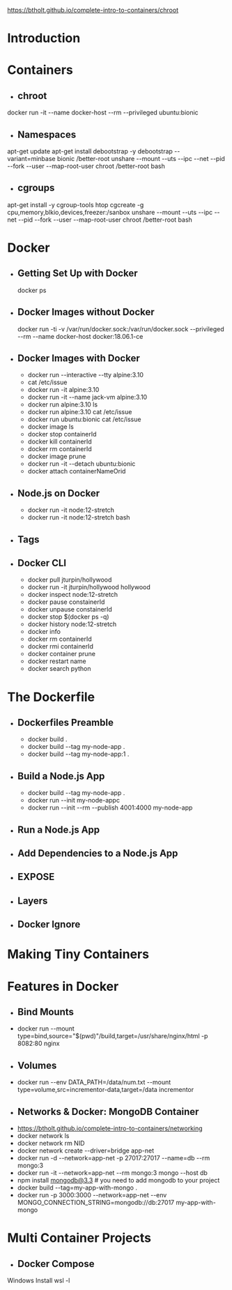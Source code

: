 https://btholt.github.io/complete-intro-to-containers/chroot
# Introduction
# Containers
* ## chroot
docker run -it --name docker-host --rm --privileged ubuntu:bionic
* ## Namespaces
apt-get update
apt-get install debootstrap -y
debootstrap --variant=minbase bionic /better-root
unshare --mount --uts --ipc --net --pid --fork --user --map-root-user chroot /better-root bash
* ## cgroups
apt-get install -y cgroup-tools htop
cgcreate -g cpu,memory,blkio,devices,freezer:/sanbox
unshare --mount --uts --ipc --net --pid --fork --user --map-root-user chroot /better-root bash

# Docker
* ## Getting Set Up with Docker
   docker ps
* ## Docker Images without Docker
   docker run -ti -v /var/run/docker.sock:/var/run/docker.sock --privileged --rm --name docker-host docker:18.06.1-ce
* ## Docker Images with Docker
    * docker run --interactive --tty alpine:3.10
    * cat /etc/issue
    * docker run -it alpine:3.10
    * docker run -it --name jack-vm alpine:3.10
    * docker run alpine:3.10 ls
    * docker run alpine:3.10 cat /etc/issue
    * docker run ubuntu:bionic cat /etc/issue
    * docker image ls
    * docker stop containerId
    * docker kill containerId
    * docker rm containerId
    * docker image prune 
    * docker run -it --detach ubuntu:bionic
    * docker attach containerNameOrid
* ## Node.js on Docker
    * docker run -it node:12-stretch
    * docker run -it node:12-stretch bash
* ## Tags
* ## Docker CLI
    * docker pull jturpin/hollywood
    * docker run -it jturpin/hollywood hollywood 
    * docker inspect node:12-stretch
    * docker pause constainerId
    * docker unpause constainerId
    * docker stop $(docker ps -q)
    * docker history node:12-stretch
    * docker info
    * docker rm containerId
    * docker rmi containerId
    * docker container prune
    * docker restart name
    * docker search python
# The Dockerfile
* ## Dockerfiles Preamble
    * docker build .
    * docker build --tag my-node-app .
    * docker build --tag my-node-app:1 .
* ## Build a Node.js App
    * docker build --tag my-node-app .
    * docker run --init my-node-appc
    * docker run --init --rm --publish 4001:4000 my-node-app
* ## Run a Node.js App
* ## Add Dependencies to a Node.js App
* ## EXPOSE
* ## Layers
* ## Docker Ignore
# Making Tiny Containers
# Features in Docker
  * ## Bind Mounts
  * docker run --mount type=bind,source="$(pwd)"/build,target=/usr/share/nginx/html -p 8082:80 nginx
  * ## Volumes
  * docker run --env DATA_PATH=/data/num.txt --mount type=volume,src=incrementor-data,target=/data incrementor
  * ## Networks & Docker: MongoDB Container
  * https://btholt.github.io/complete-intro-to-containers/networking
  * docker network ls
  * docker network rm NID
  * docker network create --driver=bridge app-net
  * docker run -d --network=app-net -p 27017:27017 --name=db --rm mongo:3
  * docker run -it --network=app-net --rm mongo:3 mongo --host db
  * npm install mongodb@3.3 # you need to add mongodb to your project
  * docker build --tag=my-app-with-mongo .
  * docker run -p 3000:3000 --network=app-net --env MONGO_CONNECTION_STRING=mongodb://db:27017 my-app-with-mongo
# Multi Container Projects
* ## Docker Compose


Windows Install 
wsl -l